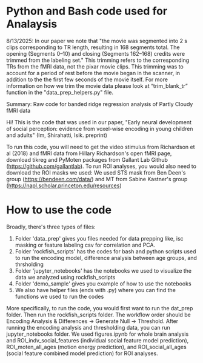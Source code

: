 # Python and Bash code used for Analaysis

8/13/2025: In our paper we note that "the movie was segmented into 2 s clips corresponding to TR length, resulting in 168 segments total. The opening (Segments 0–10) and closing (Segments 162–168) credits were trimmed from the labeling set." This trimming refers to the corresponding TRs from the fMRI data, not the pixar movie clips. This trimming was to account for a period of rest before the movie began in the scanner, in addition to the the first few seconds of the movie itself. For more information on how we trim the movie data please look at “trim_blank_tr” function in the "data_prep_helpers.py" file.

Summary: Raw code for banded ridge regression analysis of Partly Cloudy fMRI data

Hi! This is the code that was used in our paper, "Early neural development of social perception: evidence from voxel-wise encoding in young children and adults" (Im, Shirahatti, Isik. preprint)

To run this code, you will need to get the video stimulus from Richardson et al (2018) and fMRI data from Hillary Richardson's open fMRI page, download tikreg and PyMoten packages from Gallant Lab Github (https://github.com/gallantlab).
To run ROI analyses, you would also need to download the ROI masks we used: We used STS mask from Ben Deen's group (https://bendeen.com/data/) and MT from Sabine Kastner's group (https://napl.scholar.princeton.edu/resources)

# How to use the code
Broadly, there's three types of files: 
1) Folder 'data_prep' gives you files needed for data prepping like, isc masking or feature labeling csv for correlation and PCA.
2) Folder 'rockfish_scripts' has the codes for bash and python scripts used to run the encoding model, difference analysis between age groups, and thrsholding
3) Folder 'jupyter_notebooks' has the notebooks we used to visualize the data we analyzed using rockfish_scripts
4) Folder 'demo_sample' gives you example of how to use the notebooks
5) We also have helper files (ends with .py) where you can find the functions we used to run the codes


More specifically, to run the code, you would first want to run the dat_prep folder. Then run the rockfish_scripts folder. The workflow order should be Encoding Analysis & Differences -> Generate Null -> Threshold. After running the encoding analysis and thresholding data, you can run jupyter_notebooks folder. We used figures.ipynb for whole brain analysis and ROI_indv_social_features (individual social feature model prediction), ROI_moten_all_ages (motion energy prediction), and ROI_social_all_ages (social feature combined model prediction) for ROI analyses.

